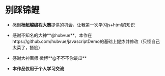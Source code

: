 # 别踩锦鲤
- 感谢**杨超越编程大赛**提供的机会，让我第一次学习js+html的知识

- 感谢不知名的大神**@hubvue**，本作在https://github.com/hubvue/javascriptDemo的基础上提炼并修改（只怪自己太菜了，捂脸）

- 感谢大神画师 微博**@不不不你最瓜**
- **本作品仅用于个人学习交流**

